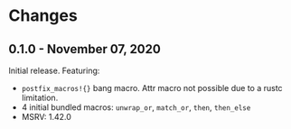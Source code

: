 # Changes

## 0.1.0 - November 07, 2020

Initial release. Featuring:

* `postfix_macros!{}` bang macro.
  Attr macro not possible due to a rustc limitation.
* 4 initial bundled macros: `unwrap_or`, `match_or`, `then`, `then_else`
* MSRV: 1.42.0
